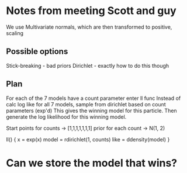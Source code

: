 # Notes from meeting Scott and guy
We use Multivariate normals, which are then transformed to positive, scaling

## Possible options
Stick-breaking - bad priors
Dirichlet - exactly how to do this though

## Plan
For each of the 7 models have a count parameter
enter ll func
Instead of calc log like for all 7 models, sample from dirichlet based on count parameters (exp'd)
This gives the winning model for this particle. Then generate the log likelihood for this winning model.

Start points for counts -> [1,1,1,1,1,1,1]
prior for each count -> N(1, 2)

ll() {
  x = exp(x)
  model = rdirichlet(1, counts)
  like = ddensity(model)
  }

  # Can we store the model that wins?
